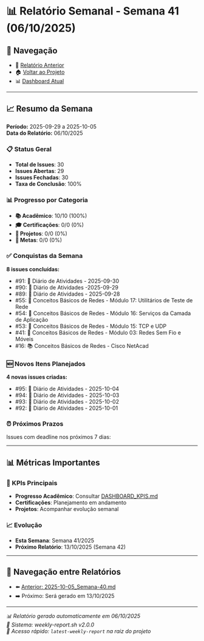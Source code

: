 # 📊 Relatório Semanal - Semana 41 (06/10/2025)

## 🔗 Navegação
- 📄 [Relatório Anterior](./2025-10-05_Semana-40.md)
- 🏠 [Voltar ao Projeto](../../README.md)
- 📊 [Dashboard Atual](../../DASHBOARD_KPIS.md)

---

## 📈 Resumo da Semana
**Período:** 2025-09-29 a 2025-10-05  
**Data do Relatório:** 06/10/2025

### 📋 Status Geral
- **Total de Issues**: 30
- **Issues Abertas**: 29  
- **Issues Fechadas**: 30
- **Taxa de Conclusão**: 100%

### 📊 Progresso por Categoria
- **📚 Acadêmico**: 10/10 (100%)
- **🎓 Certificações**: 0/0 (0%)
- **🚀 Projetos**: 0/0 (0%)
- **🎯 Metas**: 0/0 (0%)

### ✅ Conquistas da Semana
**8 issues concluídas:**
- #91: 📝 Diário de Atividades - 2025-09-30
- #90: 📝 Diário de Atividades -2025-09-29
- #89: 📝 Diário de Atividades - 2025-09-28
- #55: 📖 Conceitos Básicos de Redes - Módulo 17: Utilitários de Teste de Rede
- #54: 📖 Conceitos Básicos de Redes - Módulo 16: Serviços da Camada de Aplicação
- #53: 📖 Conceitos Básicos de Redes - Módulo 15: TCP e UDP
- #41: 📖 Conceitos Básicos de Redes - Módulo 03: Redes Sem Fio e Móveis
- #16: 📚 Conceitos Básicos de Redes - Cisco NetAcad

### 🆕 Novos Itens Planejados
**4 novas issues criadas:**
- #95: 📝 Diário de Atividades - 2025-10-04
- #94: 📝 Diário de Atividades - 2025-10-03
- #93: 📝 Diário de Atividades - 2025-10-02
- #92: 📝 Diário de Atividades - 2025-10-01

### ⏰ Próximos Prazos
Issues com deadline nos próximos 7 dias:

---

## 📊 Métricas Importantes

### 🎯 KPIs Principais
- **Progresso Acadêmico**: Consultar [DASHBOARD_KPIS.md](../../DASHBOARD_KPIS.md)
- **Certificações**: Planejamento em andamento
- **Projetos**: Acompanhar evolução semanal

### 📈 Evolução
- **Esta Semana**: Semana 41/2025
- **Próximo Relatório**: 13/10/2025 (Semana 42)

---

## 🔄 Navegação entre Relatórios
- ⬅️ [Anterior: 2025-10-05_Semana-40.md](./2025-10-05_Semana-40.md)
- ➡️ Próximo: Será gerado em 13/10/2025

---

*📊 Relatório gerado automaticamente em 06/10/2025*  
*🤖 Sistema: weekly-report.sh v2.0.0*  
*🔗 Acesso rápido: `latest-weekly-report` na raiz do projeto*

